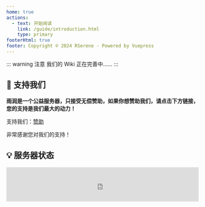 ```yaml
---
home: true
actions:
  - text: 开始阅读
    link: /guide/introduction.html
    type: primary
footerHtml: true
footer: Copyright © 2024 RSerene - Powered by Vuepress
---
```


<!--<style>
.container {
    display: flex;
    justify-content: center;
    align-items: center;
}

.container img {
    max-width: 100%; /* 确保图片不会超过其容器 */
    height: auto; /* 保持图片的宽高比 */
    width: 300px; /* 设置图片宽度 */
}
</style>
<div class="container">
  <img src="/images/ico.png" alt="Your Image">
</div>-->

::: warning 注意
我们的 Wiki 正在完善中......
:::
<!--
## 🧭 常用导航

<html lang="">
  <nav-card>
    <nav-card-item href="guide/introduction.html">
        <template v-slot:icon>😄</template>
        <template v-slot:text>简单介绍</template>
    </nav-card-item>
    <nav-card-item href="guide/settings.html">
      <template v-slot:icon>✏️</template>
      <template v-slot:text>基本设定</template>
    </nav-card-item>
    <nav-card-item href="guide/command.html">
      <template v-slot:icon>📔</template>
      <template v-slot:text>指令列表</template>
    </nav-card-item>
    <nav-card-item href="guide/faq.html">
      <template v-slot:icon>🤔</template>
      <template v-slot:text>常见问题</template>
    </nav-card-item>
  </nav-card>
</html>-->

## 💖 支持我们

**雨润是一个公益服务器，只接受无偿赞助，如果你想赞助我们，请点击下方链接，您的支持是我们最大的动力！**

支持我们：[赞助](/guide/sponsor.html)

非常感谢您对我们的支持！



## 💡 服务器状态

<html lang="">
<div style="text-align: center;">
<iframe style="width:728px;height:90px;max-width:100%;border:none;display:block;margin:auto" src="https://namemc.com/server/Play.RSerene.com/embed" width="728" height="90"></iframe>
</div>
</html>